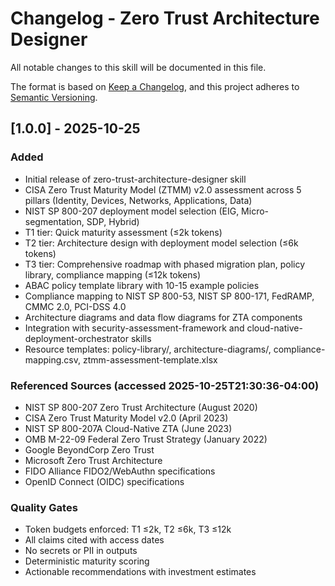 # Changelog - Zero Trust Architecture Designer

All notable changes to this skill will be documented in this file.

The format is based on [Keep a Changelog](https://keepachangelog.com/en/1.0.0/),
and this project adheres to [Semantic Versioning](https://semver.org/spec/v2.0.0.html).

## [1.0.0] - 2025-10-25

### Added
- Initial release of zero-trust-architecture-designer skill
- CISA Zero Trust Maturity Model (ZTMM) v2.0 assessment across 5 pillars (Identity, Devices, Networks, Applications, Data)
- NIST SP 800-207 deployment model selection (EIG, Micro-segmentation, SDP, Hybrid)
- T1 tier: Quick maturity assessment (≤2k tokens)
- T2 tier: Architecture design with deployment model selection (≤6k tokens)
- T3 tier: Comprehensive roadmap with phased migration plan, policy library, compliance mapping (≤12k tokens)
- ABAC policy template library with 10-15 example policies
- Compliance mapping to NIST SP 800-53, NIST SP 800-171, FedRAMP, CMMC 2.0, PCI-DSS 4.0
- Architecture diagrams and data flow diagrams for ZTA components
- Integration with security-assessment-framework and cloud-native-deployment-orchestrator skills
- Resource templates: policy-library/, architecture-diagrams/, compliance-mapping.csv, ztmm-assessment-template.xlsx

### Referenced Sources (accessed 2025-10-25T21:30:36-04:00)
- NIST SP 800-207 Zero Trust Architecture (August 2020)
- CISA Zero Trust Maturity Model v2.0 (April 2023)
- NIST SP 800-207A Cloud-Native ZTA (June 2023)
- OMB M-22-09 Federal Zero Trust Strategy (January 2022)
- Google BeyondCorp Zero Trust
- Microsoft Zero Trust Architecture
- FIDO Alliance FIDO2/WebAuthn specifications
- OpenID Connect (OIDC) specifications

### Quality Gates
- Token budgets enforced: T1 ≤2k, T2 ≤6k, T3 ≤12k
- All claims cited with access dates
- No secrets or PII in outputs
- Deterministic maturity scoring
- Actionable recommendations with investment estimates
